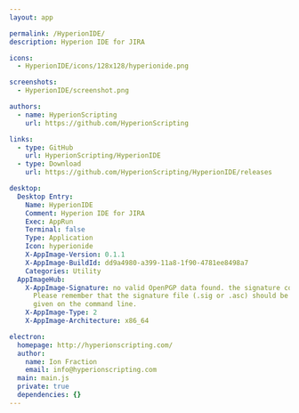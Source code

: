 ```yaml
---
layout: app

permalink: /HyperionIDE/
description: Hyperion IDE for JIRA

icons:
  - HyperionIDE/icons/128x128/hyperionide.png

screenshots:
  - HyperionIDE/screenshot.png

authors:
  - name: HyperionScripting
    url: https://github.com/HyperionScripting

links:
  - type: GitHub
    url: HyperionScripting/HyperionIDE
  - type: Download
    url: https://github.com/HyperionScripting/HyperionIDE/releases

desktop:
  Desktop Entry:
    Name: HyperionIDE
    Comment: Hyperion IDE for JIRA
    Exec: AppRun
    Terminal: false
    Type: Application
    Icon: hyperionide
    X-AppImage-Version: 0.1.1
    X-AppImage-BuildId: dd9a4980-a399-11a8-1f90-4781ee8498a7
    Categories: Utility
  AppImageHub:
    X-AppImage-Signature: no valid OpenPGP data found. the signature could not be verified.
      Please remember that the signature file (.sig or .asc) should be the first file
      given on the command line.
    X-AppImage-Type: 2
    X-AppImage-Architecture: x86_64

electron:
  homepage: http://hyperionscripting.com/
  author:
    name: Ion Fraction
    email: info@hyperionscripting.com
  main: main.js
  private: true
  dependencies: {}
---
```

